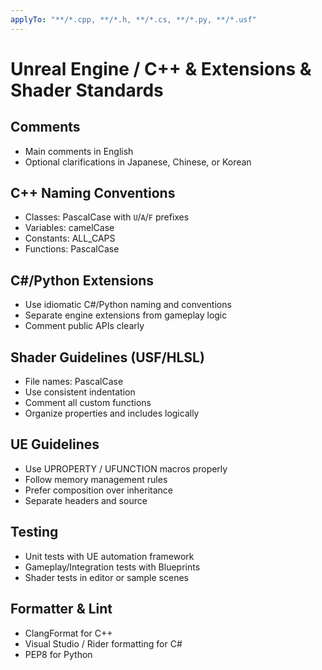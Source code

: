 ```yaml
---
applyTo: "**/*.cpp, **/*.h, **/*.cs, **/*.py, **/*.usf"
---
```


# Unreal Engine / C++ & Extensions & Shader Standards

## Comments
- Main comments in English
- Optional clarifications in Japanese, Chinese, or Korean

## C++ Naming Conventions
- Classes: PascalCase with `U`/`A`/`F` prefixes
- Variables: camelCase
- Constants: ALL_CAPS
- Functions: PascalCase

## C#/Python Extensions
- Use idiomatic C#/Python naming and conventions
- Separate engine extensions from gameplay logic
- Comment public APIs clearly

## Shader Guidelines (USF/HLSL)
- File names: PascalCase
- Use consistent indentation
- Comment all custom functions
- Organize properties and includes logically

## UE Guidelines
- Use UPROPERTY / UFUNCTION macros properly
- Follow memory management rules
- Prefer composition over inheritance
- Separate headers and source

## Testing
- Unit tests with UE automation framework
- Gameplay/Integration tests with Blueprints
- Shader tests in editor or sample scenes

## Formatter & Lint
- ClangFormat for C++
- Visual Studio / Rider formatting for C#
- PEP8 for Python
